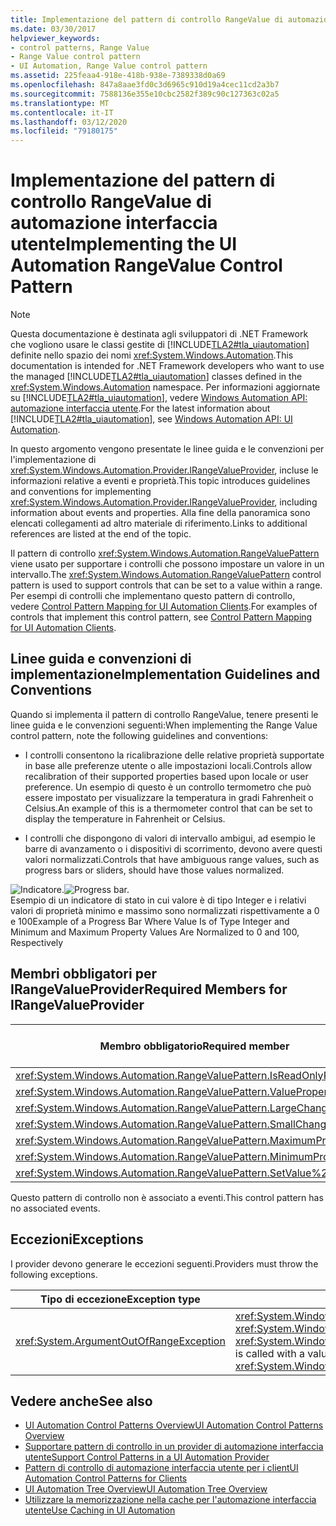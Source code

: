 ```yaml
---
title: Implementazione del pattern di controllo RangeValue di automazione interfaccia utente
ms.date: 03/30/2017
helpviewer_keywords:
- control patterns, Range Value
- Range Value control pattern
- UI Automation, Range Value control pattern
ms.assetid: 225feaa4-918e-418b-938e-7389338d0a69
ms.openlocfilehash: 847a8aae3fd0c3d6965c910d19a4cec11cd2a3b7
ms.sourcegitcommit: 7588136e355e10cbc2582f389c90c127363c02a5
ms.translationtype: MT
ms.contentlocale: it-IT
ms.lasthandoff: 03/12/2020
ms.locfileid: "79180175"
---
```

# <a name="implementing-the-ui-automation-rangevalue-control-pattern"></a><span data-ttu-id="2c7a7-102">Implementazione del pattern di controllo RangeValue di automazione interfaccia utente</span><span class="sxs-lookup"><span data-stu-id="2c7a7-102">Implementing the UI Automation RangeValue Control Pattern</span></span>
> [!NOTE]
> <span data-ttu-id="2c7a7-103">Questa documentazione è destinata agli sviluppatori di .NET Framework che vogliono usare le classi gestite di [!INCLUDE[TLA2#tla_uiautomation](../../../includes/tla2sharptla-uiautomation-md.md)] definite nello spazio dei nomi <xref:System.Windows.Automation>.</span><span class="sxs-lookup"><span data-stu-id="2c7a7-103">This documentation is intended for .NET Framework developers who want to use the managed [!INCLUDE[TLA2#tla_uiautomation](../../../includes/tla2sharptla-uiautomation-md.md)] classes defined in the <xref:System.Windows.Automation> namespace.</span></span> <span data-ttu-id="2c7a7-104">Per informazioni aggiornate su [!INCLUDE[TLA2#tla_uiautomation](../../../includes/tla2sharptla-uiautomation-md.md)], vedere [Windows Automation API: automazione interfaccia utente](/windows/win32/winauto/entry-uiauto-win32).</span><span class="sxs-lookup"><span data-stu-id="2c7a7-104">For the latest information about [!INCLUDE[TLA2#tla_uiautomation](../../../includes/tla2sharptla-uiautomation-md.md)], see [Windows Automation API: UI Automation](/windows/win32/winauto/entry-uiauto-win32).</span></span>  
  
 <span data-ttu-id="2c7a7-105">In questo argomento vengono presentate le linee guida e le convenzioni per l'implementazione di <xref:System.Windows.Automation.Provider.IRangeValueProvider>, incluse le informazioni relative a eventi e proprietà.</span><span class="sxs-lookup"><span data-stu-id="2c7a7-105">This topic introduces guidelines and conventions for implementing <xref:System.Windows.Automation.Provider.IRangeValueProvider>, including information about events and properties.</span></span> <span data-ttu-id="2c7a7-106">Alla fine della panoramica sono elencati collegamenti ad altro materiale di riferimento.</span><span class="sxs-lookup"><span data-stu-id="2c7a7-106">Links to additional references are listed at the end of the topic.</span></span>  
  
 <span data-ttu-id="2c7a7-107">Il pattern di controllo <xref:System.Windows.Automation.RangeValuePattern> viene usato per supportare i controlli che possono impostare un valore in un intervallo.</span><span class="sxs-lookup"><span data-stu-id="2c7a7-107">The <xref:System.Windows.Automation.RangeValuePattern> control pattern is used to support controls that can be set to a value within a range.</span></span> <span data-ttu-id="2c7a7-108">Per esempi di controlli che implementano questo pattern di controllo, vedere [Control Pattern Mapping for UI Automation Clients](control-pattern-mapping-for-ui-automation-clients.md).</span><span class="sxs-lookup"><span data-stu-id="2c7a7-108">For examples of controls that implement this control pattern, see [Control Pattern Mapping for UI Automation Clients](control-pattern-mapping-for-ui-automation-clients.md).</span></span>  
  
<a name="Implementation_Guidelines_and_Conventions"></a>
## <a name="implementation-guidelines-and-conventions"></a><span data-ttu-id="2c7a7-109">Linee guida e convenzioni di implementazione</span><span class="sxs-lookup"><span data-stu-id="2c7a7-109">Implementation Guidelines and Conventions</span></span>  
 <span data-ttu-id="2c7a7-110">Quando si implementa il pattern di controllo RangeValue, tenere presenti le linee guida e le convenzioni seguenti:</span><span class="sxs-lookup"><span data-stu-id="2c7a7-110">When implementing the Range Value control pattern, note the following guidelines and conventions:</span></span>  
  
- <span data-ttu-id="2c7a7-111">I controlli consentono la ricalibrazione delle relative proprietà supportate in base alle preferenze utente o alle impostazioni locali.</span><span class="sxs-lookup"><span data-stu-id="2c7a7-111">Controls allow recalibration of their supported properties based upon locale or user preference.</span></span> <span data-ttu-id="2c7a7-112">Un esempio di questo è un controllo termometro che può essere impostato per visualizzare la temperatura in gradi Fahrenheit o Celsius.</span><span class="sxs-lookup"><span data-stu-id="2c7a7-112">An example of this is a thermometer control that can be set to display the temperature in Fahrenheit or Celsius.</span></span>  
  
- <span data-ttu-id="2c7a7-113">I controlli che dispongono di valori di intervallo ambigui, ad esempio le barre di avanzamento o i dispositivi di scorrimento, devono avere questi valori normalizzati.</span><span class="sxs-lookup"><span data-stu-id="2c7a7-113">Controls that have ambiguous range values, such as progress bars or sliders, should have those values normalized.</span></span>  
  
 <span data-ttu-id="2c7a7-114">![Indicatore.](./media/uia-rangevaluepattern-progress-bar.PNG "UIA_RangeValuePattern_Progress_Bar")</span><span class="sxs-lookup"><span data-stu-id="2c7a7-114">![Progress bar.](./media/uia-rangevaluepattern-progress-bar.PNG "UIA_RangeValuePattern_Progress_Bar")</span></span>  
<span data-ttu-id="2c7a7-115">Esempio di un indicatore di stato in cui valore è di tipo Integer e i relativi valori di proprietà minimo e massimo sono normalizzati rispettivamente a 0 e 100</span><span class="sxs-lookup"><span data-stu-id="2c7a7-115">Example of a Progress Bar Where Value Is of Type Integer and Minimum and Maximum Property Values Are Normalized to 0 and 100, Respectively</span></span>  
  
<a name="Required_Members_for_the_IRangeValueProvider"></a>
## <a name="required-members-for-irangevalueprovider"></a><span data-ttu-id="2c7a7-116">Membri obbligatori per IRangeValueProvider</span><span class="sxs-lookup"><span data-stu-id="2c7a7-116">Required Members for IRangeValueProvider</span></span>  
  
|<span data-ttu-id="2c7a7-117">Membro obbligatorio</span><span class="sxs-lookup"><span data-stu-id="2c7a7-117">Required member</span></span>|<span data-ttu-id="2c7a7-118">Tipo di membro</span><span class="sxs-lookup"><span data-stu-id="2c7a7-118">Member type</span></span>|<span data-ttu-id="2c7a7-119">Note</span><span class="sxs-lookup"><span data-stu-id="2c7a7-119">Notes</span></span>|  
|---------------------|-----------------|-----------|  
|<xref:System.Windows.Automation.RangeValuePattern.IsReadOnlyProperty>|<span data-ttu-id="2c7a7-120">Proprietà</span><span class="sxs-lookup"><span data-stu-id="2c7a7-120">Property</span></span>|<span data-ttu-id="2c7a7-121">nessuno</span><span class="sxs-lookup"><span data-stu-id="2c7a7-121">None</span></span>|  
|<xref:System.Windows.Automation.RangeValuePattern.ValueProperty>|<span data-ttu-id="2c7a7-122">Proprietà</span><span class="sxs-lookup"><span data-stu-id="2c7a7-122">Property</span></span>|<span data-ttu-id="2c7a7-123">nessuno</span><span class="sxs-lookup"><span data-stu-id="2c7a7-123">None</span></span>|  
|<xref:System.Windows.Automation.RangeValuePattern.LargeChangeProperty>|<span data-ttu-id="2c7a7-124">Proprietà</span><span class="sxs-lookup"><span data-stu-id="2c7a7-124">Property</span></span>|<span data-ttu-id="2c7a7-125">nessuno</span><span class="sxs-lookup"><span data-stu-id="2c7a7-125">None</span></span>|  
|<xref:System.Windows.Automation.RangeValuePattern.SmallChangeProperty>|<span data-ttu-id="2c7a7-126">Proprietà</span><span class="sxs-lookup"><span data-stu-id="2c7a7-126">Property</span></span>|<span data-ttu-id="2c7a7-127">nessuno</span><span class="sxs-lookup"><span data-stu-id="2c7a7-127">None</span></span>|  
|<xref:System.Windows.Automation.RangeValuePattern.MaximumProperty>|<span data-ttu-id="2c7a7-128">Proprietà</span><span class="sxs-lookup"><span data-stu-id="2c7a7-128">Property</span></span>|<span data-ttu-id="2c7a7-129">nessuno</span><span class="sxs-lookup"><span data-stu-id="2c7a7-129">None</span></span>|  
|<xref:System.Windows.Automation.RangeValuePattern.MinimumProperty>|<span data-ttu-id="2c7a7-130">Proprietà</span><span class="sxs-lookup"><span data-stu-id="2c7a7-130">Property</span></span>|<span data-ttu-id="2c7a7-131">nessuno</span><span class="sxs-lookup"><span data-stu-id="2c7a7-131">None</span></span>|  
|<xref:System.Windows.Automation.RangeValuePattern.SetValue%2A>|<span data-ttu-id="2c7a7-132">Metodi</span><span class="sxs-lookup"><span data-stu-id="2c7a7-132">Methods</span></span>|<span data-ttu-id="2c7a7-133">nessuno</span><span class="sxs-lookup"><span data-stu-id="2c7a7-133">None</span></span>|  
  
 <span data-ttu-id="2c7a7-134">Questo pattern di controllo non è associato a eventi.</span><span class="sxs-lookup"><span data-stu-id="2c7a7-134">This control pattern has no associated events.</span></span>  
  
<a name="Exceptions"></a>
## <a name="exceptions"></a><span data-ttu-id="2c7a7-135">Eccezioni</span><span class="sxs-lookup"><span data-stu-id="2c7a7-135">Exceptions</span></span>  
 <span data-ttu-id="2c7a7-136">I provider devono generare le eccezioni seguenti.</span><span class="sxs-lookup"><span data-stu-id="2c7a7-136">Providers must throw the following exceptions.</span></span>  
  
|<span data-ttu-id="2c7a7-137">Tipo di eccezione</span><span class="sxs-lookup"><span data-stu-id="2c7a7-137">Exception type</span></span>|<span data-ttu-id="2c7a7-138">Condizione</span><span class="sxs-lookup"><span data-stu-id="2c7a7-138">Condition</span></span>|  
|--------------------|---------------|  
|<xref:System.ArgumentOutOfRangeException>|<span data-ttu-id="2c7a7-139"><xref:System.Windows.Automation.RangeValuePattern.SetValue%2A> viene chiamato con un valore che è maggiore di <xref:System.Windows.Automation.RangeValuePattern.MaximumProperty> o minore di <xref:System.Windows.Automation.RangeValuePattern.MinimumProperty>.</span><span class="sxs-lookup"><span data-stu-id="2c7a7-139"><xref:System.Windows.Automation.RangeValuePattern.SetValue%2A> is called with a value that is either greater than <xref:System.Windows.Automation.RangeValuePattern.MaximumProperty> or less than <xref:System.Windows.Automation.RangeValuePattern.MinimumProperty>.</span></span>|  
  
## <a name="see-also"></a><span data-ttu-id="2c7a7-140">Vedere anche</span><span class="sxs-lookup"><span data-stu-id="2c7a7-140">See also</span></span>

- [<span data-ttu-id="2c7a7-141">UI Automation Control Patterns Overview</span><span class="sxs-lookup"><span data-stu-id="2c7a7-141">UI Automation Control Patterns Overview</span></span>](ui-automation-control-patterns-overview.md)
- [<span data-ttu-id="2c7a7-142">Supportare pattern di controllo in un provider di automazione interfaccia utente</span><span class="sxs-lookup"><span data-stu-id="2c7a7-142">Support Control Patterns in a UI Automation Provider</span></span>](support-control-patterns-in-a-ui-automation-provider.md)
- [<span data-ttu-id="2c7a7-143">Pattern di controllo di automazione interfaccia utente per i client</span><span class="sxs-lookup"><span data-stu-id="2c7a7-143">UI Automation Control Patterns for Clients</span></span>](ui-automation-control-patterns-for-clients.md)
- [<span data-ttu-id="2c7a7-144">UI Automation Tree Overview</span><span class="sxs-lookup"><span data-stu-id="2c7a7-144">UI Automation Tree Overview</span></span>](ui-automation-tree-overview.md)
- [<span data-ttu-id="2c7a7-145">Utilizzare la memorizzazione nella cache per l'automazione interfaccia utente</span><span class="sxs-lookup"><span data-stu-id="2c7a7-145">Use Caching in UI Automation</span></span>](use-caching-in-ui-automation.md)
